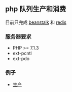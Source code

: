 ## php 队列生产和消费

目前只完成 [beanstalk](./src/Factory/PheanstalkFactory.php) 和 [redis](./src/Factory/RedisFactory.php) 

### 服务器要求

- PHP >= 7.1.3
- ext-pcntl
- ext-pdo

### 例子

- [生产](examples/test.php)
